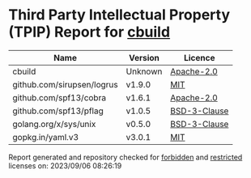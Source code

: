 # Third Party Intellectual Property (TPIP) Report for [cbuild](https://github.com/Open-CMSIS-Pack/cbuild)

| __Name__ | __Version__ | __Licence__ |
|----------|-------------|-------------|
| cbuild | Unknown  | [Apache-2.0](Unknown) |
| github.com/sirupsen/logrus | v1.9.0  | [MIT](https://github.com/sirupsen/logrus/blob/v1.9.0/LICENSE) |
| github.com/spf13/cobra | v1.6.1  | [Apache-2.0](https://github.com/spf13/cobra/blob/v1.6.1/LICENSE.txt) |
| github.com/spf13/pflag | v1.0.5  | [BSD-3-Clause](https://github.com/spf13/pflag/blob/v1.0.5/LICENSE) |
| golang.org/x/sys/unix | v0.5.0  | [BSD-3-Clause](https://cs.opensource.google/go/x/sys/+/v0.5.0:LICENSE) |
| gopkg.in/yaml.v3 | v3.0.1  | [MIT](https://github.com/go-yaml/yaml/blob/v3.0.1/LICENSE) |

Report generated and repository checked for [forbidden](https://github.com/google/licenseclassifier/blob/842c0d70d7027215932deb13801890992c9ba364/license_type.go#L323) and [restricted](https://github.com/google/licenseclassifier/blob/842c0d70d7027215932deb13801890992c9ba364/license_type.go#L176) licenses on: 2023/09/06 08:26:19
